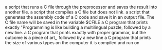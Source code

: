 a script that runs a C file through the preprocessor and saves the result into another file.
a script that compiles a C file but does not link.
a script that generates the assembly code of a C code and save it in an output file.
The C file name will be saved in the variable $CFILE
a C program that prints exactly "Programming is like building a multilingual puzzle, followed by a new line.
a C program that prints exactly with proper grammar, but the outcome is a piece of art,, followed by a new line
a C program that prints the size of various types on the computer it is compiled and run on
